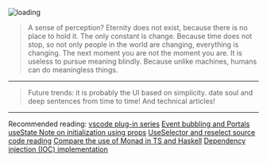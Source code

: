 ![loading](https://saber2pr.top/MyWeb/resource/image/blog-bg.webp)
> A sense of perception?
Eternity does not exist, because there is no place to hold it.
The only constant is change. Because time does not stop, so not only people in the world are changing, everything is changing. The next moment you are not the moment you are.
It is useless to pursue meaning blindly.
Because unlike machines, humans can do meaningless things.
---
> Future trends:
> it is probably the UI based on simplicity.
> date soul and deep sentences from time to time! And technical articles!
---
Recommended reading:
[vscode plug-in series](/blog/VSCode插件开发/vscode插件编写教程)
[Event bubbling and Portals](/blog/React原理/事件冒泡与Portals)
[useState Note on initialization using props](/blog/React原理/useState使用props初始化的注意点)
[UseSelector and reselect source code reading](/blog/React生态/useSelector和reselect源码阅读)
[Compare the use of Monad in TS and Haskell](/blog/Typescript基础/对比Monad在TS和Haskell中的使用)
[Dependency injection (IOC) implementation](/blog/Reflect反射原理/依赖注入（IOC）实现)